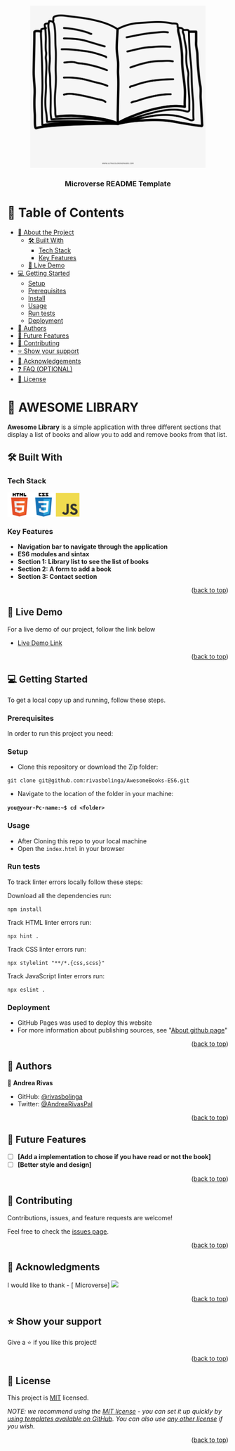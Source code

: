 <a name="readme-top"></a>

<div align="center">

<img src="119-1193182_dibujo-de-libro-para-colorear-coloring-book.png" width=400px>
</div>

<div align="center">

<h3><b>Microverse README Template</b></h3>

</div>

<!-- TABLE OF CONTENTS -->

# 📗 Table of Contents

- [📖 About the Project](#about-project)
  - [🛠 Built With](#built-with)
    - [Tech Stack](#tech-stack)
    - [Key Features](#key-features)
  - [🚀 Live Demo](#live-demo)
- [💻 Getting Started](#getting-started)
  - [Setup](#setup)
  - [Prerequisites](#prerequisites)
  - [Install](#install)
  - [Usage](#usage)
  - [Run tests](#run-tests)
  - [Deployment](#triangular_flag_on_post-deployment)
- [👥 Authors](#authors)
- [🔭 Future Features](#future-features)
- [🤝 Contributing](#contributing)
- [⭐️ Show your support](#support)
- [🙏 Acknowledgements](#acknowledgements)
- [❓ FAQ (OPTIONAL)](#faq)
- [📝 License](#license)

<!-- PROJECT DESCRIPTION -->

# 📖 AWESOME LIBRARY <a name="about-project"></a>



**Awesome Library** is a simple application with three different sections that display a list of books and allow you to add and remove books from that list. 

## 🛠 Built With <a name="built-with"></a>

### Tech Stack <a name="tech-stack"></a>

<a href="https://www.w3.org/html/" target="_blank"><img align="center" src="https://raw.githubusercontent.com/devicons/devicon/master/icons/html5/html5-original-wordmark.svg" alt="html5" width="55" height="55"/></a><a href="https://www.w3schools.com/css/" target="_blank"><img align="center" src="https://raw.githubusercontent.com/devicons/devicon/master/icons/css3/css3-original-wordmark.svg" alt="css3" width="55" height="55"/></a><a href="https://developer.mozilla.org/en-US/docs/Web/JavaScript" target="_blank" rel="noreferrer"><img align="center" src="https://raw.githubusercontent.com/devicons/devicon/master/icons/javascript/javascript-original.svg" alt="javascript" width="55" height="55"/></a>


<!-- Features -->
### Key Features <a name="key-features"></a>



- **Navigation bar to navigate through the application**
- **ES6 modules and sintax**
- **Section 1: Library list to see the list of books**
- **Section 2: A form to add a book**
- **Section 3: Contact section**

<p align="right">(<a href="#readme-top">back to top</a>)</p>
<!-- LIVE DEMO -->

## 🚀 Live Demo <a name="live-demo"></a>

For a live demo of our project, follow the link below

- [Live Demo Link](https://rivasbolinga.github.io/AwesomeBooks-ES6/)

<p align="right">(<a href="#readme-top">back to top</a>)</p>

<!-- GETTING STARTED -->

## 💻 Getting Started <a name="getting-started"></a>


To get a local copy up and running, follow these steps.

### Prerequisites

In order to run this project you need:

<!--
Example command:

```sh
 gem install rails
```
 -->

### Setup

- Clone this repository or download the Zip folder:

```
git clone git@github.com:rivasbolinga/AwesomeBooks-ES6.git
```

- Navigate to the location of the folder in your machine:

**``you@your-Pc-name:~$ cd <folder>``**


### Usage

- After Cloning this repo to your local machine
- Open the `index.html` in your browser


### Run tests

To track linter errors locally follow these steps:  

Download all the dependencies run:
```
npm install
```
Track HTML linter errors run:
```
npx hint .
```
Track CSS linter errors run:
```
npx stylelint "**/*.{css,scss}"
```
Track JavaScript linter errors run:
```
npx eslint .
```

### Deployment

- GitHub Pages was used to deploy this website
- For more information about publishing sources, see "[About github page](https://docs.github.com/en/pages/getting-started-with-github-pages/about-github-pages#publishing-sources-for-github-pages-sites)"

<p align="right">(<a href="#readme-top">back to top</a>)</p>

<!-- AUTHORS -->

## 👥 Authors <a name="authors"></a>


👤 **Andrea Rivas**

- GitHub: [@rivasbolinga](https://github.com/rivasbolinga)
- Twitter: [@AndreaRivasPal](https://twitter.com/AndreaRivasPal)



<p align="right">(<a href="#readme-top">back to top</a>)</p>

<!-- FUTURE FEATURES -->

## 🔭 Future Features <a name="future-features"></a>


- [ ] **[Add a implementation to chose if you have read or not the book]**
- [ ] **[Better style and design]**

<p align="right">(<a href="#readme-top">back to top</a>)</p>

<!-- CONTRIBUTING -->

## 🤝 Contributing <a name="contributing"></a>

Contributions, issues, and feature requests are welcome!

Feel free to check the [issues page](../../issues/).

<p align="right">(<a href="#readme-top">back to top</a>)</p>


<!-- ACKNOWLEDGEMENTS -->

## 🙏 Acknowledgments <a name="acknowledgements"></a>


I would like to thank - [ Microverse]
 **![](https://img.shields.io/badge/Microverse-blueviolet)**

<p align="right">(<a href="#readme-top">back to top</a>)</p>

<!-- SUPPORT -->
## ⭐️ Show your support <a name="support"></a>

<!-- > Write a message to encourage readers to support your project -->
Give a ⭐️ if you like this project!

<p align="right">(<a href="#readme-top">back to top</a>)</p>

<!-- LICENSE -->

## 📝 License <a name="license"></a>

This project is [MIT](https://github.com/rivasbolinga/AwesomeBooks-ES6/blob/ES6-modules/MIT.md) licensed.

_NOTE: we recommend using the [MIT license](https://choosealicense.com/licenses/mit/) - you can set it up quickly by [using templates available on GitHub](https://docs.github.com/en/communities/setting-up-your-project-for-healthy-contributions/adding-a-license-to-a-repository). You can also use [any other license](https://choosealicense.com/licenses/) if you wish._

<p align="right">(<a href="#readme-top">back to top</a>)</p>
